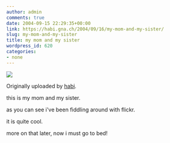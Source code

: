 ```yaml
---
author: admin
comments: true
date: 2004-09-15 22:29:35+00:00
link: https://habi.gna.ch/2004/09/16/my-mom-and-my-sister/
slug: my-mom-and-my-sister
title: my mom and my sister
wordpress_id: 620
categories:
- none
---
```



 [![](http://www.flickr.com/photos/451740_m.jpg)](http://www.flickr.com/photo.gne?id=451740)
   

  Originally uploaded by [habi](http://www.flickr.com/people/habi/).
 



this is my mom and my sister.  

as you can see i've been fiddling around with flickr.  

it is quite cool.  

more on that later, now i must go to bed!
  

